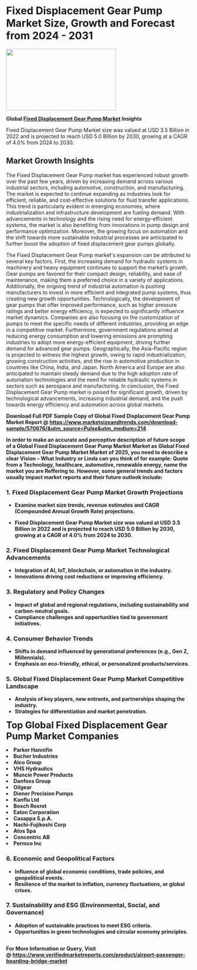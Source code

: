<H1>Fixed Displacement Gear Pump Market Size, Growth and Forecast from 2024 - 2031</H1><img class="aligncenter size-medium wp-image-584254" src="https://thirdeyenews.in/wp-content/uploads/2024/09/Global-Market-Research-300x168.jpeg" alt="" width="300" height="168" /><p><strong>Global&nbsp;<a href="https://www.marketsizeandtrends.com/download-sample/570676/&amp;utm_source=Pulse&amp;utm_medium=214">Fixed Displacement Gear Pump Market</a> Insights</strong></p><p>Fixed Displacement Gear Pump Market size was valued at USD 3.5 Billion in 2022 and is projected to reach USD 5.0 Billion by 2030, growing at a CAGR of 4.0% from 2024 to 2030.</p><p><h2>Market Growth Insights</h2> <p>The Fixed Displacement Gear Pump market has experienced robust growth over the past few years, driven by increasing demand across various industrial sectors, including automotive, construction, and manufacturing. The market is expected to continue expanding as industries look for efficient, reliable, and cost-effective solutions for fluid transfer applications. This trend is particularly evident in emerging economies, where industrialization and infrastructure development are fueling demand. With advancements in technology and the rising need for energy-efficient systems, the market is also benefiting from innovations in pump design and performance optimization. Moreover, the growing focus on automation and the shift towards more sustainable industrial processes are anticipated to further boost the adoption of fixed displacement gear pumps globally.</p> <p><strong></strong></p> <p>The Fixed Displacement Gear Pump market's expansion can be attributed to several key factors. First, the increasing demand for hydraulic systems in machinery and heavy equipment continues to support the market’s growth. Gear pumps are favored for their compact design, reliability, and ease of maintenance, making them a preferred choice in a variety of applications. Additionally, the ongoing trend of industrial automation is pushing manufacturers to invest in more efficient and integrated pump systems, thus creating new growth opportunities. Technologically, the development of gear pumps that offer improved performance, such as higher pressure ratings and better energy efficiency, is expected to significantly influence market dynamics. Companies are also focusing on the customization of pumps to meet the specific needs of different industries, providing an edge in a competitive market. Furthermore, government regulations aimed at reducing energy consumption and lowering emissions are prompting industries to adopt more energy-efficient equipment, driving further demand for advanced gear pumps. Geographically, the Asia-Pacific region is projected to witness the highest growth, owing to rapid industrialization, growing construction activities, and the rise in automotive production in countries like China, India, and Japan. North America and Europe are also anticipated to maintain steady demand due to the high adoption rate of automation technologies and the need for reliable hydraulic systems in sectors such as aerospace and manufacturing. In conclusion, the Fixed Displacement Gear Pump market is poised for significant growth, driven by technological advancements, increasing industrial demand, and the push towards energy efficiency and automation across global markets.</p> <p><strong></p><p><span class=""><strong>Download Full PDF Sample Copy of Global Fixed Displacement Gear Pump Market Report</strong> @ <a href="https://www.marketsizeandtrends.com/download-sample/570676/&amp;utm_source=Pulse&amp;utm_medium=214" target="_blank">https://www.marketsizeandtrends.com/download-sample/570676/&amp;utm_source=Pulse&amp;utm_medium=214</a></span></p><p>In order to make an accurate and perceptive description of future scope of a Global&nbsp;Fixed Displacement Gear Pump Market Market as Global&nbsp;Fixed Displacement Gear Pump Market Market of 2025, you need to describe a clear Vision &ndash; What Industry or Linda can you think of for example: Quote from a Technology, healthcare, automotive, renewable energy, name the market you are Reffering to. However, some general trends and factors usually impact market reports and their future outlook include:</p><h3>1.&nbsp;<strong>Fixed Displacement Gear Pump Market Growth Projections</strong></h3><ul><li>Examine market size trends, revenue estimates and CAGR (Compounded Annual Growth Rate) projections.</li><li><p>Fixed Displacement Gear Pump Market size was valued at USD 3.5 Billion in 2022 and is projected to reach USD 5.0 Billion by 2030, growing at a CAGR of 4.0% from 2024 to 2030.</p></li></ul><h3>2.&nbsp;<strong>Fixed Displacement Gear Pump Market Technological Advancements</strong></h3><ul><li>Integration of AI, IoT, blockchain, or automation in the industry.</li><li>Innovations driving cost reductions or improving efficiency.</li></ul><h3>3.&nbsp;<strong>Regulatory and Policy Changes</strong></h3><ul><li>Impact of global and regional regulations, including sustainability and carbon-neutral goals.</li><li>Compliance challenges and opportunities tied to government initiatives.</li></ul><h3>4.&nbsp;<strong>Consumer Behavior Trends</strong></h3><ul><li>Shifts in demand influenced by generational preferences (e.g., Gen Z, Millennials).</li><li>Emphasis on eco-friendly, ethical, or personalized products/services.</li></ul><h3>5.&nbsp;<strong>Global Fixed Displacement Gear Pump Market Competitive Landscape</strong></h3><ul><li>Analysis of key players, new entrants, and partnerships shaping the industry.</li><li>Strategies for differentiation and market penetration.</li></ul><p data-pm-slice="1 1 []"><span style="color: inherit; font-family: inherit; font-size: 25px;">Top Global Fixed Displacement Gear Pump Market Companies</span></p><div class="" data-test-id=""><p><li>Parker Hannifin</li><li> Bucher Industries</li><li> Alco Group</li><li> VHS Hydraulics</li><li> Muncie Power Products</li><li> Danfoss Group</li><li> Oilgear</li><li> Diener Precision Pumps</li><li> Kanflu Ltd</li><li> Bosch Rexrot</li><li> Eaton Corporation</li><li> Casappa S.p.A.</li><li> Nachi-Fujikoshi Corp</li><li> Atos Spa</li><li> Concentric AB</li><li> Permco Inc</li></p></div><h3>6.&nbsp;<strong>Economic and Geopolitical Factors</strong></h3><ul><li>Influence of global economic conditions, trade policies, and geopolitical events.</li><li>Resilience of the market to inflation, currency fluctuations, or global crises.</li></ul><h3>7.&nbsp;<strong>Sustainability and ESG (Environmental, Social, and Governance)</strong></h3><ul><li>Adoption of sustainable practices to meet ESG criteria.</li><li>Opportunities in green technologies and circular economy principles.</li></ul><h2><strong style="font-size: 14px;">For More Information or Query, Visit @&nbsp;</strong><a style="background-color: #ffffff; font-size: 14px;" href="https://www.marketsizeandtrends.com/report/fixed-displacement-gear-pump-market/" target="_blank">https://www.verifiedmarketreports.com/product/airport-passenger-boarding-bridge-market</a></h2>
